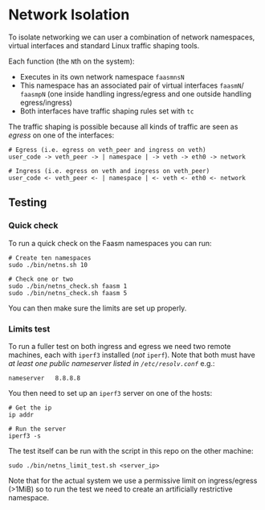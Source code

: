 # Network Isolation

To isolate networking we can user a combination of network namespaces, 
virtual interfaces and standard Linux traffic shaping tools. 

Each function (the `N`th on the system):

- Executes in its own network namespace `faasmnsN`
- This namespace has an associated pair of virtual interfaces `faasmN`/ `faasmpN` (one inside handling ingress/egress and one outside handling egress/ingress)
- Both interfaces have traffic shaping rules set with `tc`

The traffic shaping is possible because all kinds of traffic are seen as _egress_ on one of the interfaces:

```
# Egress (i.e. egress on veth_peer and ingress on veth)
user_code -> veth_peer -> | namespace | -> veth -> eth0 -> network

# Ingress (i.e. egress on veth and ingress on veth_peer)
user_code <- veth_peer <- | namespace | <- veth <- eth0 <- network
```

## Testing

### Quick check

To run a quick check on the Faasm namespaces you can run:

```
# Create ten namespaces
sudo ./bin/netns.sh 10

# Check one or two
sudo ./bin/netns_check.sh faasm 1
sudo ./bin/netns_check.sh faasm 5
```

You can then make sure the limits are set up properly.

### Limits test

To run a fuller test on both ingress and egress we need two remote machines, each with `iperf3` installed (_not_ `iperf`). Note that both must have _at least one public nameserver listed in `/etc/resolv.conf`_ e.g.:

```
nameserver   8.8.8.8
```

You then need to set up an `iperf3` server on one of the hosts:

```
# Get the ip
ip addr

# Run the server
iperf3 -s
```

The test itself can be run with the script in this repo on the other machine:

```
sudo ./bin/netns_limit_test.sh <server_ip>
```

Note that for the actual system we use a permissive limit on ingress/egress (>1MiB) so to run the test we need to create an artificially restrictive namespace.
